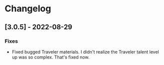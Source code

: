 # Changelog

## [3.0.5] - 2022-08-29


### Fixes
  - Fixed bugged Traveler materials. I didn't realize the Traveler talent level up was so complex. That's fixed now.
